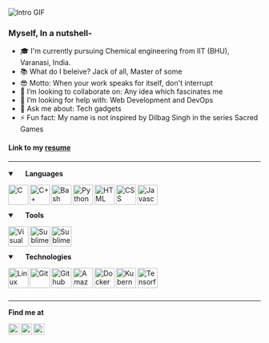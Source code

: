 ![Intro GIF](https://github.com/dilbwagsingh/dilbwagsingh/blob/main/intro.gif)



### Myself, In a nutshell-
- 🎓 I'm currently pursuing Chemical engineering from IIT (BHU), Varanasi, India.
- 📚 What do I beleive? Jack of all, Master of some
- 😎 Motto: When your work speaks for itself, don't interrupt
- 👯 I’m looking to collaborate on: Any idea which fascinates me
- 🤔 I’m looking for help with: Web Development and DevOps
- 💬 Ask me about: Tech gadgets
- ⚡ Fun fact: My name is not inspired by Dilbag Singh in the series Sacred Games

#### Link to my [resume](https://rb.gy/dtmoqt)

---

<details open>
  <summary>
    <img width=15px" src="https://img.icons8.com/ios-glyphs/24/000000/language.png"/>
    <b> Languages </b> 
  </summary>
  
  
  <img align="left" alt="C" width="40px" 
  src="https://img.icons8.com/color/144/000000/c-programming.png"/>
  <img align="left" alt="C++" width="40px"
  src="https://img.icons8.com/color/144/000000/c-plus-plus-logo.png"/>
  <img align="left" alt="Bash" width="40px" 
  src="https://img.icons8.com/plasticine/144/000000/bash.png"/>
  <img align="left" alt="Python" width="40px" 
  src="https://img.icons8.com/color/144/000000/python.png"/>
  <img align="left" alt="HTML" width="40px"  
  src="https://img.icons8.com/color/144/000000/html-5.png"/>
  <img align="left" alt="CSS" width="40px" 
  src="https://img.icons8.com/color/144/000000/css3.png"/>
  <img align="left" alt="Javascript" width="40px" 
  src="https://img.icons8.com/color/144/000000/javascript.png"/>

  <br />
  <br />
  <br />
  
</details>

<details open> 
  <summary> 
    <img width="15px" src="https://img.icons8.com/material-sharp/24/000000/wrench.png"/> 
    <b> Tools </b> 
  </summary>

  <img align="left" alt="Visual Studio Code" width="40px" 
  src="https://img.icons8.com/fluent/140/000000/visual-studio-code-2019.png"/>
  <img align="left" alt="Sublime Text" width="40px"
  src="https://img.icons8.com/fluent/144/000000/sublime-text.png"/>
  <img align="left" alt="Sublime Text" width="40px"
  src="https://upload.wikimedia.org/wikipedia/commons/3/38/Jupyter_logo.svg"/>
  
  <br />
  <br />
  <br />
  
</details>

<details open>
  <summary>
    <img width="15px" src="https://img.icons8.com/wired/24/000000/idea.png"/>
    <b> Technologies </b>
  </summary>

  <img align="left" alt="Linux" width="40px" 
  src="https://img.icons8.com/color/144/000000/linux.png"/>
  <img align="left" alt="Git" width="40px" 
  src="https://img.icons8.com/color/144/000000/git.png"/>
  <img align="left" alt="Github" width="40px" 
  src="https://img.icons8.com/fluent/144/000000/github.png"/>
  <img align="left" alt="Amazon Web Services" width="40px"
  src="https://img.icons8.com/color/144/000000/amazon-web-services.png"/>
  <img align="left" alt="Docker" width="40px" 
  src="https://img.icons8.com/color/144/000000/docker.png"/>
  <img align="left" alt="Kubernetes" width="40px" 
  src="https://img.icons8.com/color/144/000000/kubernetes.png"/>
  <img align="left" alt="Tensorflow" width="40px" 
  src="https://img.icons8.com/color/144/000000/tensorflow.png"/>

  <br />
  <br />
  <br />
  
</details>

---

<b> Find me at </b>
<br />

<a href="https://linkedin.com/in/dilbwagsingh">
  <img align="left" alt="Dilbwag Singh - LinkedIn" width="22px" src="https://cdn.jsdelivr.net/npm/simple-icons@v3/icons/linkedin.svg"/>
</a> 
<a href="https://www.instagram.com/dilbwagsingh/">
  <img align="left" alt="Dilbwag Singh - Instagram" width="22px" src="https://cdn.jsdelivr.net/npm/simple-icons@v3/icons/instagram.svg"/>
</a>
<a href="https://www.facebook.com/dilbwagsingh/">
  <img align="left" alt="Dilbwag Singh - Facebook" width="22px" src="https://img.icons8.com/android/24/000000/facebook.png"/>
</a>

